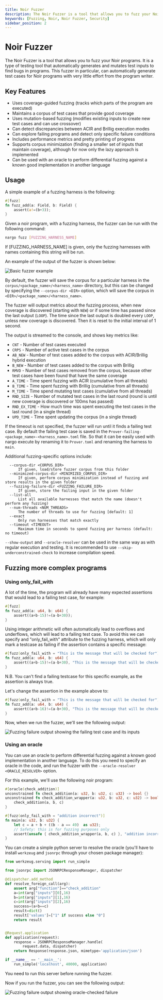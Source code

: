 ```yaml
---
title: Noir Fuzzer
description: The Noir Fuzzer is a tool that allows you to fuzz your Noir programs.
keywords: [Fuzzing, Noir, Noir Fuzzer, Security]
sidebar_position: 2
---
```


# Noir Fuzzer

The Noir Fuzzer is a tool that allows you to fuzz your Noir programs. It is a type of testing tool that automatically generates and mutates test inputs to find bugs in programs. This fuzzer in particular, can automatically generate test cases for Noir programs with very little effort from the program writer.

## Key Features
- Uses coverage-guided fuzzing (tracks which parts of the program are executed)
- Maintains a corpus of test cases that provide good coverage
- Uses mutation-based fuzzing (modifies existing inputs to create new test cases and can use crossover)
- Can detect discrepancies between ACIR and Brillig execution modes
- Can explore failing programs and detect only specific failure conditions
- Includes performance metrics and pretty printing of progress
- Supports corpus minimization (finding a smaller set of inputs that maintain coverage), although for now only the lazy approach is implemented
- Can be used with an oracle to perform differential fuzzing against a known good implementation in another language

## Usage

A simple example of a fuzzing harness is the following:

```rust
#[fuzz]
fn fuzz_add(a: Field, b: Field) {
    assert(a!=(b+3));
}
```

Given a noir program, with a fuzzing harness, the fuzzer can be run with the following command:

```bash
nargo fuzz [FUZZING_HARNESS_NAME]
```

If [FUZZING_HARNESS_NAME] is given, only the fuzzing harnesses with names containing this string will be run.

An example of the output of the fuzzer is shown below:

![Basic fuzzer example](@site/static/img/tooling/fuzzing/basic-fuzzer-example.png)

By default, the fuzzer will save the corpus for a particular harness in the `corpus/<package_name>/<harness_name>` directory, but this can be changed by specifying the `--corpus-dir <DIR>` option, which will save the corpus in `<DIR>/<package_name>/<harness_name>`.

The fuzzer will output metrics about the fuzzing process, when new coverage is discovered (starting with `NEW`) or if some time has passed since the last output (`LOOP`). The time since the last output is doubled every `LOOP`, unless new coverage is discovered. Then it is reset to the initial interval of 1 second.


The output is streamed to the console, and shows key metrics like:
- `CNT` - Number of test cases executed
- `CRPS` - Number of active test cases in the corpus
- `AB_NEW` - Number of test cases added to the corpus with ACIR/Brillig hybrid execution
- `B_NEW` - Number of test cases added to the corpus with Brillig
- `RMVD` - Number of test cases removed from the corpus, because other test cases have been found that have the same coverage
- `A_TIME` - Time spent fuzzing with ACIR (cumulative from all threads)
- `B_TIME` - Time spent fuzzing with Brillig (cumulative from all threads)
- `M_TIME` - Time spend mutating test cases (cumulative from all threads)
- `RND_SIZE` - Number of mutated test cases in the last round (round is until new coverage is discovered or 100ms has passed)
- `RND_EX_TIME` - How much time was spent executing the test cases in the last round (in a single thread)
- `UPD_TIME` - Time spent updating the corpus (in a single thread)

If the timeout is not specified, the fuzzer will run until it finds a failing test case. By default the failing test case is saved in the `Prover-failing-<package_name>-<harness_name>.toml` file. So that it can be easily used with nargo execute by renaming it to `Prover.toml` and renaming the harness to `main`.

Additional fuzzing-specific options include:

      --corpus-dir <CORPUS_DIR>
          If given, load/store fuzzer corpus from this folder
      --minimized-corpus-dir <MINIMIZED_CORPUS_DIR>
          If given, perform corpus minimization instead of fuzzing and store results in the given folder
      --fuzzing-failure-dir <FUZZING_FAILURE_DIR>
          If given, store the failing input in the given folder
      --list-all
          List all available harnesses that match the name (doesn't perform any fuzzing)
      --num-threads <NUM_THREADS>
          The number of threads to use for fuzzing [default: 1]
      --exact
          Only run harnesses that match exactly
      --timeout <TIMEOUT>
          Maximum time in seconds to spend fuzzing per harness (default: no timeout)

`--show-output` and `--oracle-resolver` can be used in the same way as with regular execution and testing.
It is recommended to use `--skip-underconstrained-check` to increase compilation speed.


## Fuzzing more complex programs

### Using only_fail_with
A lot of the time, the program will already have many expected assertions that would lead to a failing test case, for example:

```rust
#[fuzz]
fn fuzz_add(a: u64, b: u64) {
    assert((a+b-15)!=(a-b+30));
}
```
Using integer arithmetic will often automatically lead to overflows and underflows, which will lead to a failing test case. To avoid this we can specify and "only_fail_with" attribute to the fuzzing harness, which will only mark a testcase as failing if the assertion contains a specific message:

```rust
#[fuzz(only_fail_with = "This is the message that will be checked for")]
fn fuzz_add(a: u64, b: u64) {
    assert((a+b-15)!=(a-b+30), "This is the message that will be checked for");
}
```
N.B. You can't find a failing testcase for this specific example, as the assertion is always true.

Let's change the assertion in the example above to:
```rust
#[fuzz(only_fail_with = "This is the message that will be checked for")]
fn fuzz_add(a: u64, b: u64) {
    assert((a+b-16)!=(a-b+30), "This is the message that will be checked for");
}
```
Now, when we run the fuzzer, we'll see the following output:

![Fuzzing failure output showing the failing test case and its inputs](@site/static/img/tooling/fuzzing/only-fail-with-example.png)

### Using an oracle

You can use an oracle to perform differential fuzzing against a known good implementation in another language. To do this you need to specify an oracle in the code, and run the fuzzer with the `--oracle-resolver <ORACLE_RESOLVER>` option.

For this example, we'll use the following noir program:
```rust
#[oracle(check_addition)]
unconstrained fn check_addition(a: u32, b: u32, c: u32) -> bool {}
unconstrained fn check_addition_wrapper(a: u32, b: u32, c: u32) -> bool {
    check_addition(a, b, c)
}

#[fuzz(only_fail_with = "addition incorrect")]
fn main(a: u32, b: u32) {
    let c = a + b + ((b - a == 49)  as u32);
    // Safety: this is for fuzzing purposes only
    assert(unsafe { check_addition_wrapper(a, b, c) }, "addition incorrect");
}
```
You can create a simple python server to resolve the oracle (you'll have to install `werkzeug` and `jsonrpc` through your chosen package manager):

```python
from werkzeug.serving import run_simple

from jsonrpc import JSONRPCResponseManager, dispatcher

@dispatcher.add_method
def resolve_foreign_call(arg):
    assert arg["function"]=="check_addition"
    a=int(arg["inputs"][0],16)
    b=int(arg["inputs"][1],16)
    c=int(arg["inputs"][2],16)
    success=(a+b==c)
    result=dict()
    result['values']=["1" if success else "0"]
    return result


@Request.application
def application(request):
    response = JSONRPCResponseManager.handle(
        request.data, dispatcher)
    return Response(response.json, mimetype='application/json')

if __name__ == '__main__':
    run_simple('localhost', 40000, application)
```
You need to run this server before running the fuzzer.

Now if you run the fuzzer, you can see the following output:

![Fuzzing failure output showing oracle-checked failure](@site/static/img/tooling/fuzzing/oracle-fuzzing.png)